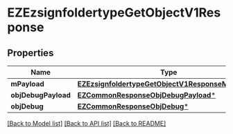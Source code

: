 # EZEzsignfoldertypeGetObjectV1Response

## Properties
Name | Type | Description | Notes
------------ | ------------- | ------------- | -------------
**mPayload** | [**EZEzsignfoldertypeGetObjectV1ResponseMPayload***](EZEzsignfoldertypeGetObjectV1ResponseMPayload.md) |  | 
**objDebugPayload** | [**EZCommonResponseObjDebugPayload***](EZCommonResponseObjDebugPayload.md) |  | [optional] 
**objDebug** | [**EZCommonResponseObjDebug***](EZCommonResponseObjDebug.md) |  | [optional] 

[[Back to Model list]](../README.md#documentation-for-models) [[Back to API list]](../README.md#documentation-for-api-endpoints) [[Back to README]](../README.md)


